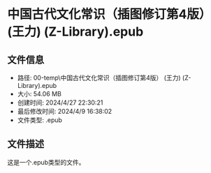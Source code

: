 ﻿# 中国古代文化常识（插图修订第4版） (王力) (Z-Library).epub

## 文件信息
- 路径: 00-temp\中国古代文化常识（插图修订第4版） (王力) (Z-Library).epub
- 大小: 54.06 MB
- 创建时间: 2024/4/27 22:30:21
- 最后修改时间: 2024/4/9 16:38:02
- 文件类型: .epub

## 文件描述
这是一个.epub类型的文件。

